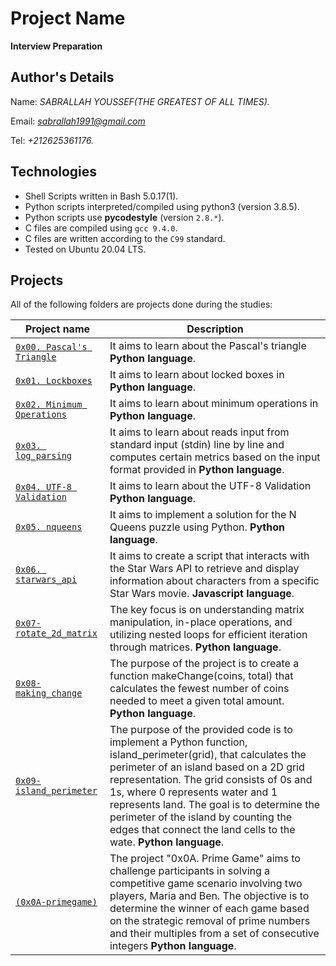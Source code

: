 # Project Name
**Interview Preparation**

## Author's Details
Name: *SABRALLAH YOUSSEF(THE GREATEST OF ALL TIMES).*

Email: *sabrallah1991@gmail.com*

Tel: *+212625361176.*

## Technologies
* Shell Scripts written in Bash 5.0.17(1).
* Python scripts interpreted/compiled using python3 (version 3.8.5).
* Python scripts use **pycodestyle** (version `2.8.*`).
* C files are compiled using `gcc 9.4.0`.
* C files are written according to the `C99` standard.
* Tested on Ubuntu 20.04 LTS.

## Projects
All of the following folders are projects done during the studies:

| Project name | Description |
| ------------ | ----------- |
| [`0x00. Pascal's Triangle`](https://github.com/sabrallah/alx-interview/tree/master/0x00-pascal_triangle) | It aims to learn about the Pascal's triangle **Python language**.|
| [`0x01. Lockboxes`](https://github.com/sabrallah/alx-interview/tree/master/0x01-lockboxes) | It aims to learn about locked boxes in **Python language**.|
| [`0x02. Minimum Operations`](https://github.com/sabrallah/alx-interview/tree/master/0x02-minimum_operations) | It aims to learn about minimum operations in **Python language**.|
| [`0x03. log_parsing`](https://github.com/sabrallah/alx-interview/tree/master/0x03-log_parsing) | It aims to learn about  reads input from standard input (stdin) line by line and computes certain metrics based on the input format provided  in **Python language**.|
| [`0x04. UTF-8 Validation`](https://github.com/sabrallah/alx-interview/tree/master/0x04-utf8_validation) | It aims to learn about the UTF-8 Validation **Python language**.|
| [`0x05. nqueens`](https://github.com/sabrallah/alx-interview/tree/master/0x05-nqueens) | It aims to implement a solution for the N Queens puzzle using Python. **Python language**.|
| [`0x06. starwars_api`](https://github.com/sabrallah/alx-interview/tree/master/0x06-starwars_api) | It aims to create a script that interacts with the Star Wars API to retrieve and display information about characters from a specific Star Wars movie. **Javascript language**.|
| [`0x07-rotate_2d_matrix`](https://github.com/sabrallah/alx-interview/tree/master/0x07-rotate_2d_matrix) | The key focus is on understanding matrix manipulation, in-place operations, and utilizing nested loops for efficient iteration through matrices. **Python language**.|
| [`0x08-making_change`](https://github.com/sabrallah/alx-interview/tree/master/0x08-making_change) | The purpose of the project is to create a function makeChange(coins, total) that calculates the fewest number of coins needed to meet a given total amount. **Python language**.|
| [`0x09-island_perimeter`](https://github.com/sabrallah/alx-interview/blob/master/0x09-island_perimeter/0-island_perimeter.py) | The purpose of the provided code is to implement a Python function, island_perimeter(grid), that calculates the perimeter of an island based on a 2D grid representation. The grid consists of 0s and 1s, where 0 represents water and 1 represents land. The goal is to determine the perimeter of the island by counting the edges that connect the land cells to the wate. **Python language**.|
| [`(0x0A-primegame)`](https://github.com/sabrallah/alx-interview/tree/master/0x0A-primegame) | The project "0x0A. Prime Game" aims to challenge participants in solving a competitive game scenario involving two players, Maria and Ben. The objective is to determine the winner of each game based on the strategic removal of prime numbers and their multiples from a set of consecutive integers **Python language**.|